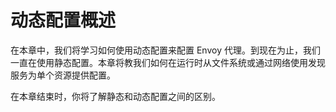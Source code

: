 # 动态配置概述

在本章中，我们将学习如何使用动态配置来配置 Envoy 代理。到现在为止，我们一直在使用静态配置。本章将教我们如何在运行时从文件系统或通过网络使用发现服务为单个资源提供配置。

在本章结束时，你将了解静态和动态配置之间的区别。